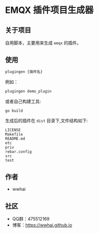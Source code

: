 # EMQX 插件项目生成器

## 关于项目
自用脚本，主要用来生成 `emqx` 的插件。

## 使用
```sh
plugingen {插件名}
```

例如：
```sh
plugingen demo_plugin
```

或者自己构建工具:
```sh
go build
```

生成后的插件在 `dist` 目录下,文件结构如下:
```
LICENSE
Makefile
README.md
etc
priv
rebar.config
src
test
```

## 作者
- wwhai

## 社区
- QQ群：475512169
- 博客：https://wwhai.github.io